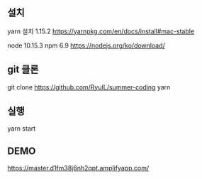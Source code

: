 ## 설치
yarn 설치 1.15.2
https://yarnpkg.com/en/docs/install#mac-stable

node 10.15.3
npm 6.9
https://nodejs.org/ko/download/


## git 클론
git clone https://github.com/RyuIL/summer-coding
yarn

## 실행
yarn start


## DEMO
https://master.d1fm38j6nh2qpt.amplifyapp.com/
